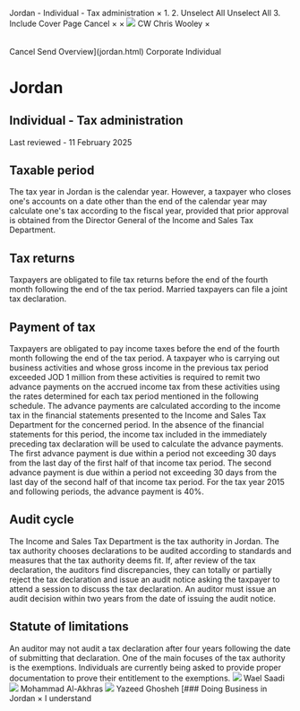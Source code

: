 Jordan - Individual - Tax administration
×
1.
2.
Unselect All
Unselect All
3.
Include Cover Page
Cancel
×
×
![](-/media/world-wide-tax-summaries/attachments/global---chris-wooley.ashx%3Frev=ac5e5f3223b34096b1afc2a6009c7320&revision=ac5e5f32-23b3-4096-b1af-c2a6009c7320&hash=859B7ADC84DC2CBEC9760E9E6EE7DE6D0A8BFCDF)
CW
Chris Wooley
×
######
Cancel
Send
Overview](jordan.html)
Corporate
Individual
# Jordan
## Individual - Tax administration
Last reviewed - 11 February 2025
## Taxable period
The tax year in Jordan is the calendar year. However, a taxpayer who closes one's accounts on a date other than the end of the calendar year may calculate one's tax according to the fiscal year, provided that prior approval is obtained from the Director General of the Income and Sales Tax Department.
## Tax returns
Taxpayers are obligated to file tax returns before the end of the fourth month following the end of the tax period.
Married taxpayers can file a joint tax declaration.
## Payment of tax
Taxpayers are obligated to pay income taxes before the end of the fourth month following the end of the tax period.
A taxpayer who is carrying out business activities and whose gross income in the previous tax period exceeded JOD 1 million from these activities is required to remit two advance payments on the accrued income tax from these activities using the rates determined for each tax period mentioned in the following schedule. The advance payments are calculated according to the income tax in the financial statements presented to the Income and Sales Tax Department for the concerned period. In the absence of the financial statements for this period, the income tax included in the immediately preceding tax declaration will be used to calculate the advance payments.
The first advance payment is due within a period not exceeding 30 days from the last day of the first half of that income tax period.
The second advance payment is due within a period not exceeding 30 days from the last day of the second half of that income tax period.
For the tax year 2015 and following periods, the advance payment is 40%.
## Audit cycle
The Income and Sales Tax Department is the tax authority in Jordan.
The tax authority chooses declarations to be audited according to standards and measures that the tax authority deems fit. If, after review of the tax declaration, the auditors find discrepancies, they can totally or partially reject the tax declaration and issue an audit notice asking the taxpayer to attend a session to discuss the tax declaration. An auditor must issue an audit decision within two years from the date of issuing the audit notice.
## Statute of limitations
An auditor may not audit a tax declaration after four years following the date of submitting that declaration.
One of the main focuses of the tax authority is the exemptions. Individuals are currently being asked to provide proper documentation to prove their entitlement to the exemptions.
![](-/media/world-wide-tax-summaries/jordanwael-h-sadijordan--waelsaadijpg20210727181233084.ashx%3Frev=b3502b0f8c2c46fb9be543b89480b7b7&revision=b3502b0f-8c2c-46fb-9be5-43b89480b7b7&hash=1F2E718DF30DF5A58FD699AA607FB095B496148C)
Wael Saadi
![](-/media/world-wide-tax-summaries/attachments/jordan---mohammad-al-akhras.ashx%3Frev=d838384fd1664fa29be44b2883be48ec&revision=d838384f-d166-4fa2-9be4-4b2883be48ec&hash=4FF5A0224ACB31BA78DE3E79B3A37A2AB509901D)
Mohammad Al-Akhras
![](-/media/world-wide-tax-summaries/jordanyazeed-ghoshehyazeed-ghoshehjpg20201228030214923.ashx%3Frev=c3007f0ac395407c836ebf69d10434a5&revision=c3007f0a-c395-407c-836e-bf69d10434a5&hash=1E963D9775025DB09C8F29E8A34957A4DB23F920)
Yazeed Ghosheh
[### Doing Business in Jordan
×
I understand